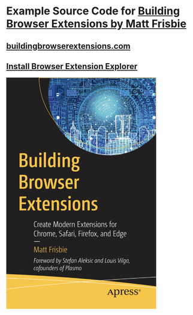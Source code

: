 # Example Source Code for [Building Browser Extensions by Matt Frisbie](https://www.amazon.com/Building-Browser-Extensions-Create-Firefox/dp/148428724X)

## [buildingbrowserextensions.com](https://buildingbrowserextensions.com)

## [Install Browser Extension Explorer](https://chrome.google.com/webstore/detail/browser-extension-explore/jnofdoejfipgalklopidpdeofjebihcf)

<img alt="Building Browser Extensions - Matt Frisbie" src="https://raw.githubusercontent.com/Apress/Building-Browser-Extensions-by-Matt-Frisbie/master/bbx_cover.jpg" width="400">

